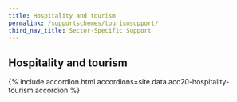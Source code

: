 ```yaml
---
title: Hospitality and tourism
permalink: /supportschemes/tourismsupport/
third_nav_title: Sector-Specific Support
---
```


## Hospitality and tourism

{% include accordion.html accordions=site.data.acc20-hospitality-tourism.accordion %}
